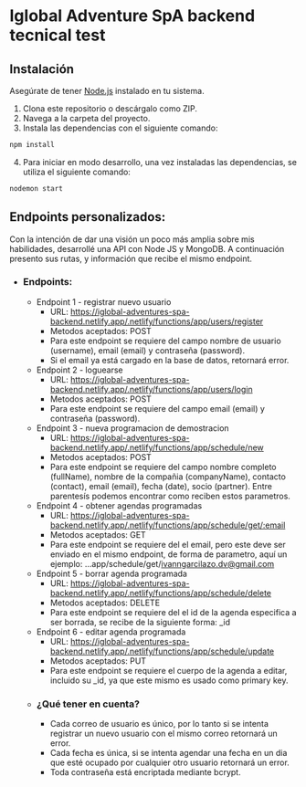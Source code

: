 # Iglobal Adventure SpA backend tecnical test

## Instalación

Asegúrate de tener [Node.js](https://nodejs.org/) instalado en tu sistema.

1. Clona este repositorio o descárgalo como ZIP.
2. Navega a la carpeta del proyecto.
3. Instala las dependencias con el siguiente comando:

```bash
npm install
``````
4. Para iniciar en modo desarrollo, una vez instaladas las dependencias, se utiliza el siguiente comando:
```bash
nodemon start
```

## Endpoints personalizados:
Con la intención de dar una visión un poco más amplia sobre mis habilidades, desarrollé una API con Node JS y MongoDB. A continuación presento sus rutas, y información que recibe el mismo endpoint.
- ### Endpoints:
  - Endpoint 1 - registrar nuevo usuario
    - URL: https://iglobal-adventures-spa-backend.netlify.app/.netlify/functions/app/users/register
    - Metodos aceptados: POST
    - Para este endpoint se requiere del campo nombre de usuario (username), email (email) y contraseña (password).
    - Si el email ya está cargado en la base de datos, retornará error.
   - Endpoint 2 - loguearse
      - URL: https://iglobal-adventures-spa-backend.netlify.app/.netlify/functions/app/users/login
      - Metodos aceptados: POST
      - Para este endpoint se requiere del campo email (email) y contraseña (password).
    - Endpoint 3 - nueva programacion de demostracion
      - URL: https://iglobal-adventures-spa-backend.netlify.app/.netlify/functions/app/schedule/new
      - Metodos aceptados: POST
      - Para este endpoint se requiere del campo nombre completo (fullName), nombre de la compañia (companyName), contacto (contact), email (email), fecha (date), socio (partner). Entre parentesís podemos encontrar como reciben estos parametros.
    - Endpoint 4 - obtener agendas programadas
      - URL: https://iglobal-adventures-spa-backend.netlify.app/.netlify/functions/app/schedule/get/:email
      - Metodos aceptados: GET
      - Para este endpoint se requiere del el email, pero este deve ser enviado en el mismo endpoint, de forma de parametro, aquí un ejemplo: ...app/schedule/get/ivanngarcilazo.dv@gmail.com
    - Endpoint 5 - borrar agenda programada
      - URL: https://iglobal-adventures-spa-backend.netlify.app/.netlify/functions/app/schedule/delete
      - Metodos aceptados: DELETE
      - Para este endpoint se requiere del el id de la agenda especifica a ser borrada, se recibe de la siguiente forma: _id
    - Endpoint 6 - editar agenda programada
      - URL: https://iglobal-adventures-spa-backend.netlify.app/.netlify/functions/app/schedule/update
      - Metodos aceptados: PUT
      - Para este endpoint se requiere el cuerpo de la agenda a editar, incluido su _id, ya que este mismo es usado como primary key.
    - ### ¿Qué tener en cuenta?
      - Cada correo de usuario es único, por lo tanto si se intenta registrar un nuevo usuario con el mismo correo retornará un error.
      - Cada fecha es única, si se intenta agendar una fecha en un dia que esté ocupado por cualquier otro usuario retornará un error.
      - Toda contraseña está encriptada mediante bcrypt.
